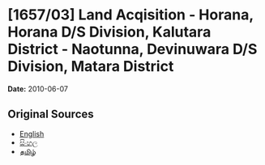 # [1657/03] Land Acqisition - Horana, Horana D/S Division, Kalutara District - Naotunna, Devinuwara D/S Division, Matara District

**Date:** 2010-06-07

## Original Sources

- [English](https://documents.gov.lk/view/extra-gazettes/2010/6/1657-03_E.pdf)
- [සිංහල](https://documents.gov.lk/view/extra-gazettes/2010/6/1657-03_S.pdf)
- [தமிழ்](https://documents.gov.lk/view/extra-gazettes/2010/6/1657-03_T.pdf)
